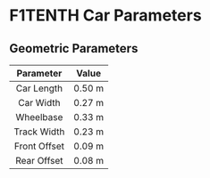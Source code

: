 # F1TENTH Car Parameters

## Geometric Parameters
| Parameter | Value |
| :-------: | :---: |
| Car Length   | 0.50 m |
| Car Width    | 0.27 m |
| Wheelbase    | 0.33 m |
| Track Width  | 0.23 m |
| Front Offset | 0.09 m |
| Rear Offset  | 0.08 m |
